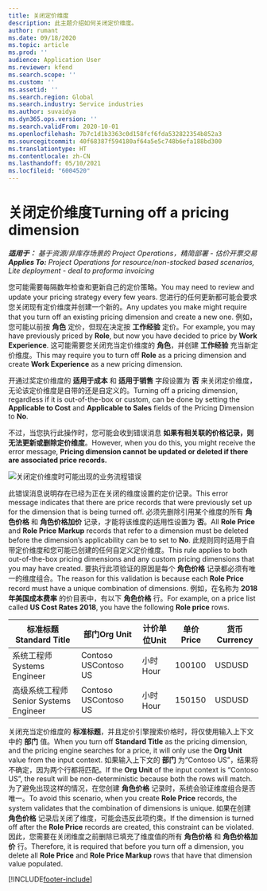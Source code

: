 ```yaml
---
title: 关闭定价维度
description: 此主题介绍如何关闭定价维度。
author: rumant
ms.date: 09/18/2020
ms.topic: article
ms.prod: ''
audience: Application User
ms.reviewer: kfend
ms.search.scope: ''
ms.custom: ''
ms.assetid: ''
ms.search.region: Global
ms.search.industry: Service industries
ms.author: suvaidya
ms.dyn365.ops.version: ''
ms.search.validFrom: 2020-10-01
ms.openlocfilehash: 7b7c1d1b3363c0d158fcf6fda532822354b852a3
ms.sourcegitcommit: 40f68387f594180af64a5e5c748b6efa188bd300
ms.translationtype: HT
ms.contentlocale: zh-CN
ms.lasthandoff: 05/10/2021
ms.locfileid: "6004520"
---
```

# <a name="turning-off-a-pricing-dimension"></a><span data-ttu-id="c0b2f-103">关闭定价维度</span><span class="sxs-lookup"><span data-stu-id="c0b2f-103">Turning off a pricing dimension</span></span>

<span data-ttu-id="c0b2f-104">_**适用于：** 基于资源/非库存场景的 Project Operations，精简部署 - 估价开票交易_</span><span class="sxs-lookup"><span data-stu-id="c0b2f-104">_**Applies To:** Project Operations for resource/non-stocked based scenarios, Lite deployment - deal to proforma invoicing_</span></span>

<span data-ttu-id="c0b2f-105">您可能需要每隔数年检查和更新自己的定价策略。</span><span class="sxs-lookup"><span data-stu-id="c0b2f-105">You may need to review and update your pricing strategy every few years.</span></span> <span data-ttu-id="c0b2f-106">您进行的任何更新都可能会要求您关闭现有定价维度并创建一个新的。</span><span class="sxs-lookup"><span data-stu-id="c0b2f-106">Any updates you make might require that you turn off an existing pricing dimension and create a new one.</span></span> <span data-ttu-id="c0b2f-107">例如，您可能以前按 **角色** 定价，但现在决定按 **工作经验** 定价。</span><span class="sxs-lookup"><span data-stu-id="c0b2f-107">For example, you may have previously priced by **Role**, but now you have decided to price by **Work Experience**.</span></span> <span data-ttu-id="c0b2f-108">这可能需要您关闭充当定价维度的 **角色**，并创建 **工作经验** 充当新定价维度。</span><span class="sxs-lookup"><span data-stu-id="c0b2f-108">This may require you to turn off **Role** as a pricing dimension and create **Work Experience** as a new pricing dimension.</span></span> 

<span data-ttu-id="c0b2f-109">开通过奖定价维度的 **适用于成本** 和 **适用于销售** 字段设置为 **否** 来关闭定价维度，无论该定价维度是自带的还是自定义的。</span><span class="sxs-lookup"><span data-stu-id="c0b2f-109">Turning off a pricing dimension, regardless if it is out-of-the-box or custom, can be done by setting the **Applicable to Cost** and **Applicable to Sales** fields of the Pricing Dimension to **No**.</span></span>

<span data-ttu-id="c0b2f-110">不过，当您执行此操作时，您可能会收到错误消息 **如果有相关联的价格记录，则无法更新或删除定价维度**。</span><span class="sxs-lookup"><span data-stu-id="c0b2f-110">However, when you do this, you might receive the error message, **Pricing dimension cannot be updated or deleted if there are associated price records.**</span></span>

![关闭定价维度时可能出现的业务流程错误](media/Business-Process-Error.png)

<span data-ttu-id="c0b2f-112">此错误消息说明存在已经为正在关闭的维度设置的定价记录。</span><span class="sxs-lookup"><span data-stu-id="c0b2f-112">This error message indicates that there are price records that were previously set up for the dimension that is being turned off.</span></span> <span data-ttu-id="c0b2f-113">必须先删除引用某个维度的所有 **角色价格** 和 **角色价格加价** 记录，才能将该维度的适用性设置为 **否**。</span><span class="sxs-lookup"><span data-stu-id="c0b2f-113">All **Role Price** and **Role Price Markup** records that refer to a dimension must be deleted before the dimension’s applicability can be to set to **No**.</span></span> <span data-ttu-id="c0b2f-114">此规则同时适用于自带定价维度和您可能已创建的任何自定义定价维度。</span><span class="sxs-lookup"><span data-stu-id="c0b2f-114">This rule applies to both out-of-the-box pricing dimensions and any custom pricing dimensions that you may have created.</span></span> <span data-ttu-id="c0b2f-115">要执行此项验证的原因是每个 **角色价格** 记录都必须有唯一的维度组合。</span><span class="sxs-lookup"><span data-stu-id="c0b2f-115">The reason for this validation is because each **Role Price** record must have a unique combination of dimensions.</span></span> <span data-ttu-id="c0b2f-116">例如，在名称为 **2018 年美国成本费率** 的价目表中，有以下 **角色价格** 行。</span><span class="sxs-lookup"><span data-stu-id="c0b2f-116">For example, on a price list called **US Cost Rates 2018**, you have the following **Role price** rows.</span></span> 

| <span data-ttu-id="c0b2f-117">标准标题</span><span class="sxs-lookup"><span data-stu-id="c0b2f-117">Standard Title</span></span>         | <span data-ttu-id="c0b2f-118">部门</span><span class="sxs-lookup"><span data-stu-id="c0b2f-118">Org Unit</span></span>    |<span data-ttu-id="c0b2f-119">计价单位</span><span class="sxs-lookup"><span data-stu-id="c0b2f-119">Unit</span></span>   |<span data-ttu-id="c0b2f-120">单价</span><span class="sxs-lookup"><span data-stu-id="c0b2f-120">Price</span></span>  |<span data-ttu-id="c0b2f-121">货币</span><span class="sxs-lookup"><span data-stu-id="c0b2f-121">Currency</span></span>  |
| -----------------------|-------------|-------|-------|----------|
| <span data-ttu-id="c0b2f-122">系统工程师</span><span class="sxs-lookup"><span data-stu-id="c0b2f-122">Systems Engineer</span></span>|<span data-ttu-id="c0b2f-123">Contoso US</span><span class="sxs-lookup"><span data-stu-id="c0b2f-123">Contoso US</span></span>|<span data-ttu-id="c0b2f-124">小时</span><span class="sxs-lookup"><span data-stu-id="c0b2f-124">Hour</span></span>| <span data-ttu-id="c0b2f-125">100</span><span class="sxs-lookup"><span data-stu-id="c0b2f-125">100</span></span>|<span data-ttu-id="c0b2f-126">USD</span><span class="sxs-lookup"><span data-stu-id="c0b2f-126">USD</span></span>|
| <span data-ttu-id="c0b2f-127">高级系统工程师</span><span class="sxs-lookup"><span data-stu-id="c0b2f-127">Senior Systems Engineer</span></span>|<span data-ttu-id="c0b2f-128">Contoso US</span><span class="sxs-lookup"><span data-stu-id="c0b2f-128">Contoso US</span></span>|<span data-ttu-id="c0b2f-129">小时</span><span class="sxs-lookup"><span data-stu-id="c0b2f-129">Hour</span></span>| <span data-ttu-id="c0b2f-130">150</span><span class="sxs-lookup"><span data-stu-id="c0b2f-130">150</span></span>| <span data-ttu-id="c0b2f-131">USD</span><span class="sxs-lookup"><span data-stu-id="c0b2f-131">USD</span></span>|


<span data-ttu-id="c0b2f-132">关闭充当定价维度的 **标准标题**，并且定价引擎搜索价格时，将仅使用输入上下文中的 **部门** 值。</span><span class="sxs-lookup"><span data-stu-id="c0b2f-132">When you turn off **Standard Title** as the pricing dimension, and the pricing engine searches for a price, it will only use the **Org Unit** value from the input context.</span></span> <span data-ttu-id="c0b2f-133">如果输入上下文的 **部门** 为“Contoso US”，结果将不确定，因为两个行都将匹配。</span><span class="sxs-lookup"><span data-stu-id="c0b2f-133">If the **Org Unit** of the input context is “Contoso US”, the result will be non-deterministic because both the rows will match.</span></span> <span data-ttu-id="c0b2f-134">为了避免出现这样的情况，在您创建 **角色价格** 记录时，系统会验证维度组合是否唯一。</span><span class="sxs-lookup"><span data-stu-id="c0b2f-134">To avoid this scenario, when you create **Role Price** records, the system validates that the combination of dimensions is unique.</span></span> <span data-ttu-id="c0b2f-135">如果在创建 **角色价格** 记录后关闭了维度，可能会违反此项约束。</span><span class="sxs-lookup"><span data-stu-id="c0b2f-135">If the dimension is turned off after the **Role Price** records are created, this constraint can be violated.</span></span> <span data-ttu-id="c0b2f-136">因此，您需要在关闭维度之前删除已填充了维度值的所有 **角色价格** 和 **角色价格加价** 行。</span><span class="sxs-lookup"><span data-stu-id="c0b2f-136">Therefore, it is required that before you turn off a dimension, you delete all **Role Price** and **Role Price Markup** rows that have that dimension value populated.</span></span>


[!INCLUDE[footer-include](../includes/footer-banner.md)]